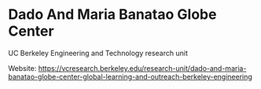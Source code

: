 # Dado And Maria Banatao Globe Center
UC Berkeley Engineering and Technology research unit

Website: https://vcresearch.berkeley.edu/research-unit/dado-and-maria-banatao-globe-center-global-learning-and-outreach-berkeley-engineering
